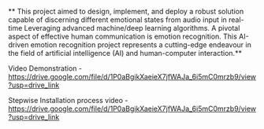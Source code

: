 ** This project aimed to design, implement, and deploy a robust solution capable of discerning different emotional states from audio input in real-time Leveraging advanced machine/deep learning algorithms. A pivotal aspect of effective human communication is emotion recognition. This AI-driven emotion recognition project represents a cutting-edge endeavour in the field of artificial intelligence (AI) and human-computer interaction.**

Video Demonstration - https://drive.google.com/file/d/1P0aBgikXaeieX7jfWAJa_6i5mC0mrzb9/view?usp=drive_link

Stepwise Installation process video - https://drive.google.com/file/d/1P0aBgikXaeieX7jfWAJa_6i5mC0mrzb9/view?usp=drive_link
